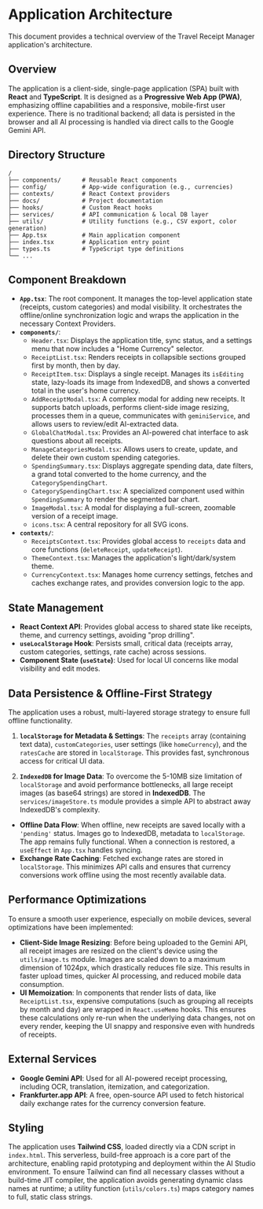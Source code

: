 # Application Architecture

This document provides a technical overview of the Travel Receipt Manager application's architecture.

## Overview

The application is a client-side, single-page application (SPA) built with **React** and **TypeScript**. It is designed as a **Progressive Web App (PWA)**, emphasizing offline capabilities and a responsive, mobile-first user experience. There is no traditional backend; all data is persisted in the browser and all AI processing is handled via direct calls to the Google Gemini API.

## Directory Structure

```
/
├── components/      # Reusable React components
├── config/          # App-wide configuration (e.g., currencies)
├── contexts/        # React Context providers
├── docs/            # Project documentation
├── hooks/           # Custom React hooks
├── services/        # API communication & local DB layer
├── utils/           # Utility functions (e.g., CSV export, color generation)
├── App.tsx          # Main application component
├── index.tsx        # Application entry point
├── types.ts         # TypeScript type definitions
└── ...
```

## Component Breakdown

-   **`App.tsx`**: The root component. It manages the top-level application state (receipts, custom categories) and modal visibility. It orchestrates the offline/online synchronization logic and wraps the application in the necessary Context Providers.
-   **`components/`**:
    -   `Header.tsx`: Displays the application title, sync status, and a settings menu that now includes a "Home Currency" selector.
    -   `ReceiptList.tsx`: Renders receipts in collapsible sections grouped first by month, then by day.
    -   `ReceiptItem.tsx`: Displays a single receipt. Manages its `isEditing` state, lazy-loads its image from IndexedDB, and shows a converted total in the user's home currency.
    -   `AddReceiptModal.tsx`: A complex modal for adding new receipts. It supports batch uploads, performs client-side image resizing, processes them in a queue, communicates with `geminiService`, and allows users to review/edit AI-extracted data.
    -   `GlobalChatModal.tsx`: Provides an AI-powered chat interface to ask questions about all receipts.
    -   `ManageCategoriesModal.tsx`: Allows users to create, update, and delete their own custom spending categories.
    -   `SpendingSummary.tsx`: Displays aggregate spending data, date filters, a grand total converted to the home currency, and the `CategorySpendingChart`.
    -   `CategorySpendingChart.tsx`: A specialized component used within `SpendingSummary` to render the segmented bar chart.
    -   `ImageModal.tsx`: A modal for displaying a full-screen, zoomable version of a receipt image.
    -   `icons.tsx`: A central repository for all SVG icons.
-   **`contexts/`**:
    -   `ReceiptsContext.tsx`: Provides global access to `receipts` data and core functions (`deleteReceipt`, `updateReceipt`).
    -   `ThemeContext.tsx`: Manages the application's light/dark/system theme.
    -   `CurrencyContext.tsx`: Manages home currency settings, fetches and caches exchange rates, and provides conversion logic to the app.

## State Management

-   **React Context API**: Provides global access to shared state like receipts, theme, and currency settings, avoiding "prop drilling".
-   **`useLocalStorage` Hook**: Persists small, critical data (receipts array, custom categories, settings, rate cache) across sessions.
-   **Component State (`useState`)**: Used for local UI concerns like modal visibility and edit modes.

## Data Persistence & Offline-First Strategy

The application uses a robust, multi-layered storage strategy to ensure full offline functionality.

1.  **`localStorage` for Metadata & Settings**: The `receipts` array (containing text data), `customCategories`, user settings (like `homeCurrency`), and the `ratesCache` are stored in `localStorage`. This provides fast, synchronous access for critical UI data.

2.  **`IndexedDB` for Image Data**: To overcome the 5-10MB size limitation of `localStorage` and avoid performance bottlenecks, all large receipt images (as base64 strings) are stored in **IndexedDB**. The `services/imageStore.ts` module provides a simple API to abstract away IndexedDB's complexity.

-   **Offline Data Flow**: When offline, new receipts are saved locally with a `'pending'` status. Images go to IndexedDB, metadata to `localStorage`. The app remains fully functional. When a connection is restored, a `useEffect` in `App.tsx` handles syncing.
-   **Exchange Rate Caching**: Fetched exchange rates are stored in `localStorage`. This minimizes API calls and ensures that currency conversions work offline using the most recently available data.

## Performance Optimizations

To ensure a smooth user experience, especially on mobile devices, several optimizations have been implemented:

-   **Client-Side Image Resizing**: Before being uploaded to the Gemini API, all receipt images are resized on the client's device using the `utils/image.ts` module. Images are scaled down to a maximum dimension of 1024px, which drastically reduces file size. This results in faster upload times, quicker AI processing, and reduced mobile data consumption.
-   **UI Memoization**: In components that render lists of data, like `ReceiptList.tsx`, expensive computations (such as grouping all receipts by month and day) are wrapped in `React.useMemo` hooks. This ensures these calculations only re-run when the underlying data changes, not on every render, keeping the UI snappy and responsive even with hundreds of receipts.

## External Services

-   **Google Gemini API**: Used for all AI-powered receipt processing, including OCR, translation, itemization, and categorization.
-   **Frankfurter.app API**: A free, open-source API used to fetch historical daily exchange rates for the currency conversion feature.

## Styling

The application uses **Tailwind CSS**, loaded directly via a CDN script in `index.html`. This serverless, build-free approach is a core part of the architecture, enabling rapid prototyping and deployment within the AI Studio environment. To ensure Tailwind can find all necessary classes without a build-time JIT compiler, the application avoids generating dynamic class names at runtime; a utility function (`utils/colors.ts`) maps category names to full, static class strings.